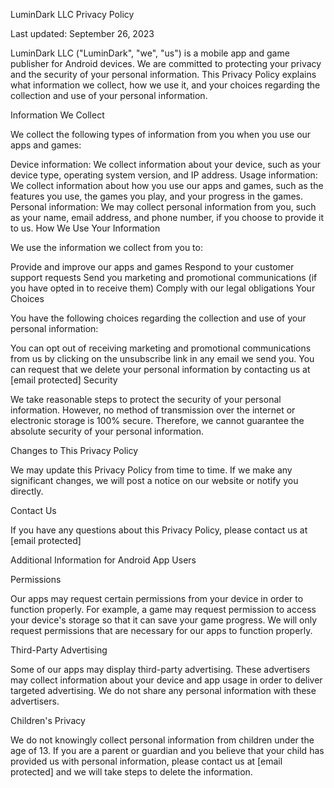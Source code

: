 LuminDark LLC Privacy Policy

Last updated: September 26, 2023

LuminDark LLC ("LuminDark", "we", "us") is a mobile app and game publisher for Android devices. We are committed to protecting your privacy and the security of your personal information. This Privacy Policy explains what information we collect, how we use it, and your choices regarding the collection and use of your personal information.

Information We Collect

We collect the following types of information from you when you use our apps and games:

Device information: We collect information about your device, such as your device type, operating system version, and IP address.
Usage information: We collect information about how you use our apps and games, such as the features you use, the games you play, and your progress in the games.
Personal information: We may collect personal information from you, such as your name, email address, and phone number, if you choose to provide it to us.
How We Use Your Information

We use the information we collect from you to:

Provide and improve our apps and games
Respond to your customer support requests
Send you marketing and promotional communications (if you have opted in to receive them)
Comply with our legal obligations
Your Choices

You have the following choices regarding the collection and use of your personal information:

You can opt out of receiving marketing and promotional communications from us by clicking on the unsubscribe link in any email we send you.
You can request that we delete your personal information by contacting us at [email protected]
Security

We take reasonable steps to protect the security of your personal information. However, no method of transmission over the internet or electronic storage is 100% secure. Therefore, we cannot guarantee the absolute security of your personal information.

Changes to This Privacy Policy

We may update this Privacy Policy from time to time. If we make any significant changes, we will post a notice on our website or notify you directly.

Contact Us

If you have any questions about this Privacy Policy, please contact us at [email protected]

Additional Information for Android App Users

Permissions

Our apps may request certain permissions from your device in order to function properly. For example, a game may request permission to access your device's storage so that it can save your game progress. We will only request permissions that are necessary for our apps to function properly.

Third-Party Advertising

Some of our apps may display third-party advertising. These advertisers may collect information about your device and app usage in order to deliver targeted advertising. We do not share any personal information with these advertisers.

Children's Privacy

We do not knowingly collect personal information from children under the age of 13. If you are a parent or guardian and you believe that your child has provided us with personal information, please contact us at [email protected] and we will take steps to delete the information.

